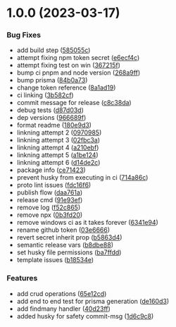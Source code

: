 # 1.0.0 (2023-03-17)


### Bug Fixes

* add build step ([585055c](https://github.com/vacuumdreams/prisma-generator-proto/commit/585055cdfafee744fc8bf426af34dc18bfb036f0))
* attempt fixing npm token secret ([e6ecf4c](https://github.com/vacuumdreams/prisma-generator-proto/commit/e6ecf4c5b3cab7ae769c988dcaa5779c7aaa29ac))
* attempt fixing test on win ([367215f](https://github.com/vacuumdreams/prisma-generator-proto/commit/367215f5d84d39bfbca71b1c75fad891fd963b8b))
* bump ci pnpm and node version ([268a9ff](https://github.com/vacuumdreams/prisma-generator-proto/commit/268a9ff3a913758d6d7c06eca3b8737d80a5930b))
* bump prisma ([84b0a73](https://github.com/vacuumdreams/prisma-generator-proto/commit/84b0a73c12419a41b5a61e9d1a586224b73680ee))
* change token reference ([8a1ad19](https://github.com/vacuumdreams/prisma-generator-proto/commit/8a1ad193c0e6e3e5159198d617f08e133ad3afda))
* ci linking ([3b582cf](https://github.com/vacuumdreams/prisma-generator-proto/commit/3b582cf8b2ef9718e60a33117d8005ca4a664a5c))
* commit message for release ([c8c38da](https://github.com/vacuumdreams/prisma-generator-proto/commit/c8c38dafb781df2d2042e289da8fbb0e777e240a))
* debug tests ([d87d03d](https://github.com/vacuumdreams/prisma-generator-proto/commit/d87d03dad022c7aad2ca6eafdd6e08683a426103))
* dep versions ([966689f](https://github.com/vacuumdreams/prisma-generator-proto/commit/966689f4ea778dd9d030373a40c23dd311148918))
* format readme ([180e9d3](https://github.com/vacuumdreams/prisma-generator-proto/commit/180e9d3fa0388283292de23497004a90cfec0ad0))
* linkning attempt 2 ([0970985](https://github.com/vacuumdreams/prisma-generator-proto/commit/0970985f61c46aa9dbe762b6ebbc8276aa8ac2d5))
* linkning attempt 3 ([02fbc3a](https://github.com/vacuumdreams/prisma-generator-proto/commit/02fbc3a9642b84057544c733d4f6b27d15b35969))
* linkning attempt 4 ([a210ebf](https://github.com/vacuumdreams/prisma-generator-proto/commit/a210ebfb4b646e27d74615aa11bf10f57f7c98e9))
* linkning attempt 5 ([a1be124](https://github.com/vacuumdreams/prisma-generator-proto/commit/a1be1242d21a620b3f7d92d9925f39416f53825b))
* linkning attempt 6 ([d14de2c](https://github.com/vacuumdreams/prisma-generator-proto/commit/d14de2cf7a65505de5e01a2975a4a094630ccf8d))
* package info ([ce71423](https://github.com/vacuumdreams/prisma-generator-proto/commit/ce7142367f30b6a3febc7ac17ea88fbc67d6931d))
* prevent husky from executing in ci ([714a86c](https://github.com/vacuumdreams/prisma-generator-proto/commit/714a86c35141d44243cbc92ca31e50c8ea4c6c0f))
* proto lint issues ([fdc16f6](https://github.com/vacuumdreams/prisma-generator-proto/commit/fdc16f690fa8908d044a623404f1ec7fad047283))
* publish flow ([daa761a](https://github.com/vacuumdreams/prisma-generator-proto/commit/daa761acbda98827147632991e6310166bca1bf2))
* release cmd ([91e93ef](https://github.com/vacuumdreams/prisma-generator-proto/commit/91e93efe320fdc2958a1a4748ff2f4a66f2e7430))
* remove log ([f52c865](https://github.com/vacuumdreams/prisma-generator-proto/commit/f52c8657a851360544562e935c430cefb66c6656))
* remove npx ([0b3fd20](https://github.com/vacuumdreams/prisma-generator-proto/commit/0b3fd204ca2acfb788e6105c19ba11a0fe1a2d44))
* remove windows ci as it takes forever ([6341e94](https://github.com/vacuumdreams/prisma-generator-proto/commit/6341e948c7fa7f3d0b1527fe06d4cd3c537d753a))
* rename github token ([03e6666](https://github.com/vacuumdreams/prisma-generator-proto/commit/03e666620e57b0ba8545fba51868aad4dd927e11))
* revert secret inherit prop ([b5863d4](https://github.com/vacuumdreams/prisma-generator-proto/commit/b5863d4e99b97846e65a277faa3917c8501f33d1))
* semantic release vars ([b8dbe88](https://github.com/vacuumdreams/prisma-generator-proto/commit/b8dbe88724ca262988c94bb96e560f9735da375a))
* set husky file permissions ([ba7ffdd](https://github.com/vacuumdreams/prisma-generator-proto/commit/ba7ffddbffd40a6521244c9a749a2aea6a8f619b))
* template issues ([b18534e](https://github.com/vacuumdreams/prisma-generator-proto/commit/b18534e9a278638e4dff9058fedd6284196e0d05))


### Features

* add crud operations ([65e12cd](https://github.com/vacuumdreams/prisma-generator-proto/commit/65e12cd62c613d6c8e77ec920e255706449e1441))
* add end to end test for prisma generation ([de160d3](https://github.com/vacuumdreams/prisma-generator-proto/commit/de160d3bc65732eb6ecdbb06ec4d33300f20656e))
* add findmany handler ([40d23ff](https://github.com/vacuumdreams/prisma-generator-proto/commit/40d23ffb1835729685eb0d7d30d348157956cc21))
* added husky for safety commit-msg ([1d6c9c8](https://github.com/vacuumdreams/prisma-generator-proto/commit/1d6c9c86d097460d4259f9167c29e598c5601962))

